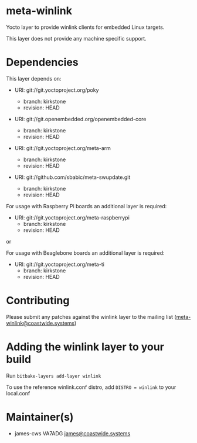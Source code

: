 # meta-winlink
Yocto layer to provide winlink clients for embedded Linux targets.

This layer does not provide any machine specific support.

Dependencies
============

This layer depends on:

* URI: git://git.yoctoproject.org/poky
  * branch: kirkstone
  * revision: HEAD

* URI: git://git.openembedded.org/openembedded-core
  * branch: kirkstone
  * revision: HEAD

* URI: git://git.yoctoproject.org/meta-arm
  * branch: kirkstone
  * revision: HEAD

* URI: git://github.com/sbabic/meta-swupdate.git
  * branch: kirkstone
  * revision: HEAD

For usage with Raspberry Pi boards an additional layer is required:

* URI: git://git.yoctoproject.org/meta-raspberrypi
  * branch: kirkstone
  * revision: HEAD

or

For usage with Beaglebone boards an additional layer is required:

* URI: git://git.yoctoproject.org/meta-ti
  * branch: kirkstone
  * revision: HEAD


Contributing
============

Please submit any patches against the winlink layer to the mailing list (meta-winlink@coastwide.systems)


Adding the winlink layer to your build
=================================================

Run `bitbake-layers add-layer winlink`

To use the reference winlink.conf distro, add `DISTRO = winlink` to your local.conf


Maintainer(s)
=============
* james-cws VA7ADG <james@coastwide.systems>
